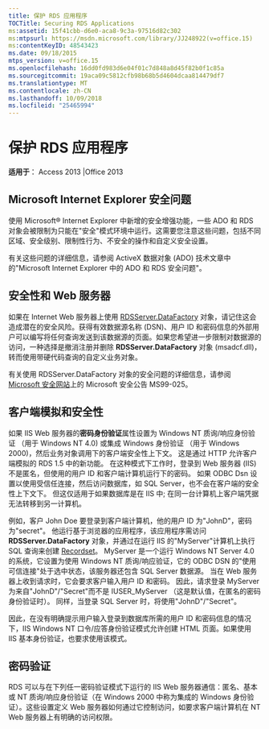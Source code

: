 ```yaml
---
title: 保护 RDS 应用程序
TOCTitle: Securing RDS Applications
ms:assetid: 15f41cbb-d6e0-aca8-9c3a-97516d82c302
ms:mtpsurl: https://msdn.microsoft.com/library/JJ248922(v=office.15)
ms:contentKeyID: 48543423
ms.date: 09/18/2015
mtps_version: v=office.15
ms.openlocfilehash: 16dd0fd983d6e04f01c7d848a8d45f82b0f1c85a
ms.sourcegitcommit: 19aca09c5812cfb98b68b5d4604dcaa814479df7
ms.translationtype: MT
ms.contentlocale: zh-CN
ms.lasthandoff: 10/09/2018
ms.locfileid: "25465994"
---
```

# <a name="securing-rds-applications"></a>保护 RDS 应用程序

**适用于**： Access 2013 |Office 2013

## <a name="microsoft-internet-explorer-security-issues"></a>Microsoft Internet Explorer 安全问题

使用 Microsoft® Internet Explorer 中新增的安全增强功能，一些 ADO 和 RDS 对象会被限制为只能在"安全"模式环境中运行。这需要您注意这些问题，包括不同区域、安全级别、限制性行为、不安全的操作和自定义安全设置。

有关这些问题的详细信息，请参阅 ActiveX 数据对象 (ADO) 技术文章中的"Microsoft Internet Explorer 中的 ADO 和 RDS 安全问题"。

## <a name="security-and-your-web-server"></a>安全性和 Web 服务器

如果在 Internet Web 服务器上使用 [RDSServer.DataFactory](datafactory-object-rdsserver.md) 对象，请记住这会造成潜在的安全风险。获得有效数据源名称 (DSN)、用户 ID 和密码信息的外部用户可以编写将任何查询发送到该数据源的页面。如果您希望进一步限制对数据源的访问，一种选择是撤消注册并删除 **RDSServer.DataFactory** 对象 (msadcf.dll)，转而使用带硬代码查询的自定义业务对象。

有关使用 RDSServer.DataFactory 对象的安全问题的详细信息，请参阅[Microsoft 安全网站](https://www.microsoft.com/en-us/security/default.aspx)上的 Microsoft 安全公告 MS99-025。

## <a name="client-impersonation-and-security"></a>客户端模拟和安全性

如果 IIS Web 服务器的**密码身份验证**属性设置为 Windows NT 质询/响应身份验证 （用于 Windows NT 4.0) 或集成 Windows 身份验证 （用于 Windows 2000)，然后业务对象调用下的客户端安全性上下文。 这是通过 HTTP 允许客户端模拟的 RDS 1.5 中的新功能。 在这种模式下工作时，登录到 Web 服务器 (IIS) 不是匿名，但使用的用户 ID 和客户端计算机运行下的密码。 如果 ODBC Dsn 设置以使用受信任连接，然后访问数据库，如 SQL Server，也不会在客户端的安全性上下文下。 但这仅适用于如果数据库是在 IIS 中; 在同一台计算机上客户端凭据无法转移到另一计算机。

例如，客户 John Doe 要登录到客户端计算机，他的用户 ID 为"JohnD"，密码为"secret"。 他运行基于浏览器的应用程序，该应用程序需访问 **RDSServer.DataFactory** 对象，并通过在运行 IIS 的"MyServer"计算机上执行 SQL 查询来创建 [Recordset](recordset-object-ado.md)。 MyServer 是一个运行 Windows NT Server 4.0 的系统，它设置为使用 Windows NT 质询/响应验证，它的 ODBC DSN 的"使用可信连接"处于选中状态，该服务器还包含 SQL Server 数据源。 当在 Web 服务器上收到请求时，它会要求客户输入用户 ID 和密码。 因此，请求登录 MyServer 为来自"JohnD"/"Secret"而不是 IUSER\_MyServer （这是默认值，在匿名的密码身份验证时）。 同样，当登录 SQL Server 时，将使用"JohnD"/"Secret"。

因此，在没有明确提示用户输入登录到数据库所需的用户 ID 和密码信息的情况下，IIS Windows NT 口令/应答身份验证模式允许创建 HTML 页面。如果使用 IIS 基本身份验证，也要求使用该模式。

## <a name="password-authentication"></a>密码验证

RDS 可以与在下列任一密码验证模式下运行的 IIS Web 服务器通信：匿名、基本或 NT 质询/响应身份验证（在 Windows 2000 中称为集成的 Windows 身份验证）。这些设置定义 Web 服务器如何通过它控制访问，如要求客户端计算机在 NT Web 服务器上有明确的访问权限。

